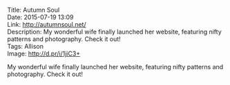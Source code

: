 Title: Autumn Soul  
Date: 2015-07-19 13:09  
Link: http://autumnsoul.net/  
Description: My wonderful wife finally launched her website, featuring nifty patterns and photography. Check it out!  
Tags: Allison  
Image: http://d.pr/i/1jiC3+  

My wonderful wife finally launched her website, featuring nifty patterns and photography. Check it out!
